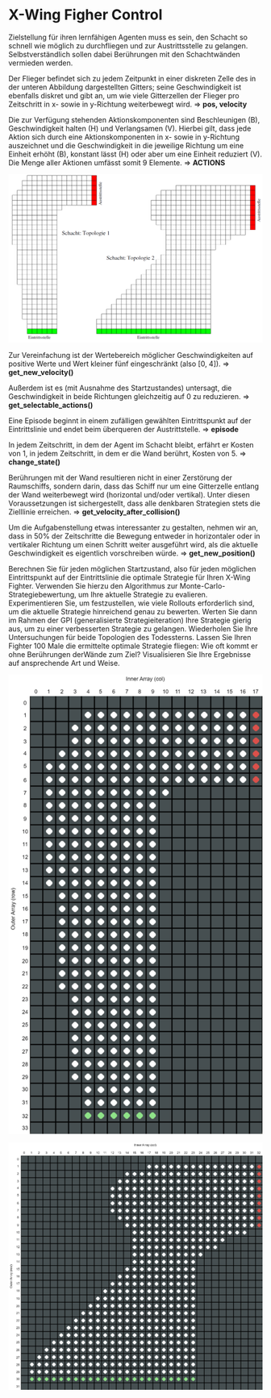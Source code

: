 # X-Wing Figher Control

Zielstellung für ihren lernfähigen Agenten muss es sein, den Schacht so schnell wie möglich zu durchfliegen und zur Austrittsstelle zu gelangen. Selbstverständlich sollen dabei Berührungen mit den Schachtwänden vermieden werden. 

Der Flieger befindet sich zu jedem Zeitpunkt in einer diskreten Zelle des in der unteren Abbildung dargestellten Gitters; seine Geschwindigkeit ist ebenfalls diskret und gibt an, um wie viele Gitterzellen der Flieger pro Zeitschritt in x- sowie in y-Richtung weiterbewegt wird. => **pos, velocity**

Die zur Verfügung stehenden Aktionskomponenten sind Beschleunigen (B), Geschwindigkeit halten (H) und Verlangsamen (V). Hierbei gilt, dass jede Aktion sich durch eine Aktionskomponenten in x- sowie in y-Richtung auszeichnet und die Geschwindigkeit in die jeweilige Richtung um eine Einheit erhöht (B), konstant lässt (H) oder aber um eine Einheit reduziert (V). Die Menge aller Aktionen umfässt somit 9 Elemente. => **ACTIONS**

![](img/given_maps.png)

Zur Vereinfachung ist der Wertebereich möglicher Geschwindigkeiten auf positive Werte und Wert kleiner fünf eingeschränkt (also [0, 4]). => **get_new_velocity()**

Außerdem ist es (mit Ausnahme des Startzustandes) untersagt, die Geschwindigkeit in beide Richtungen gleichzeitig auf 0 zu reduzieren. => **get_selectable_actions()**

Eine Episode beginnt in einem zufälligen gewählten Eintrittspunkt auf der Eintrittslinie und endet beim überqueren der Austrittstelle. => **episode**

In jedem Zeitschritt, in dem der Agent im Schacht bleibt, erfährt er Kosten von 1, in jedem Zeitschritt, in dem er die Wand berührt, Kosten von 5. => **change_state()**

Berührungen mit der Wand resultieren nicht in einer Zerstörung der Raumschiffs, sondern darin, dass das Schiff nur um eine Gitterzelle entlang der Wand weiterbewegt wird (horizontal und/oder vertikal). Unter diesen Voraussetzungen ist sichergestellt, dass alle denkbaren Strategien stets die Zielllinie erreichen. => **get_velocity_after_collision()**

Um die Aufgabenstellung etwas interessanter zu gestalten, nehmen wir an, dass in 50% der Zeitschritte die Bewegung entweder in horizontaler oder in vertikaler Richtung um einen Schritt weiter ausgeführt wird, als die aktuelle Geschwindigkeit es eigentlich vorschreiben würde. => **get_new_position()**

Berechnen Sie für jeden möglichen Startzustand, also für jeden möglichen Eintrittspunkt auf der Eintrittslinie die optimale Strategie für Ihren X-Wing Fighter. Verwenden Sie hierzu den Algorithmus zur Monte-Carlo-Strategiebewertung, um Ihre aktuelle Strategie zu evalieren. Experimentieren Sie, um festzustellen, wie viele Rollouts erforderlich sind, um die aktuelle Strategie hinreichend genau zu bewerten. Werten Sie dann im Rahmen der GPI (generalisierte Strategieiteration) Ihre Strategie gierig aus, um zu einer verbesserten Strategie zu gelangen. Wiederholen Sie Ihre Untersuchungen für beide Topologien des Todessterns. Lassen Sie Ihren Fighter 100 Male die ermittelte optimale Strategie fliegen: Wie oft kommt er ohne Berührungen derWände zum Ziel? Visualisieren Sie Ihre Ergebnisse auf ansprechende Art und Weise.


![](img/map1.png)

![](img/map2.png)


